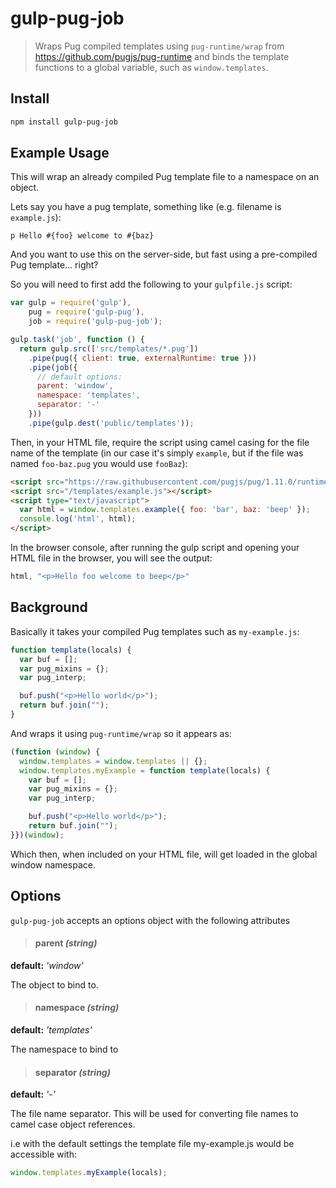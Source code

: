 
# gulp-pug-job

> Wraps Pug compiled templates using `pug-runtime/wrap` from <https://github.com/pugjs/pug-runtime> and binds the template functions to a global variable, such as `window.templates`.


## Install

```bash
npm install gulp-pug-job
```


## Example Usage

This will wrap an already compiled Pug template file to a namespace on an object.

Lets say you have a pug template, something like (e.g. filename is `example.js`):

```pug
p Hello #{foo} welcome to #{baz}
```

And you want to use this on the server-side, but fast using a pre-compiled Pug template... right?

So you will need to first add the following to your `gulpfile.js` script:

```js
var gulp = require('gulp'),
    pug = require('gulp-pug'),
    job = require('gulp-pug-job');

gulp.task('job', function () {
  return gulp.src(['src/templates/*.pug'])
    .pipe(pug({ client: true, externalRuntime: true }))
    .pipe(job({
      // default options:
      parent: 'window',
      namespace: 'templates',
      separator: '-'
    }))
    .pipe(gulp.dest('public/templates'));
```

Then, in your HTML file, require the script using camel casing for the file name of the template (in our case it's simply `example`, but if the file was named `foo-baz.pug` you would use `fooBaz`):

```html
<script src="https://raw.githubusercontent.com/pugjs/pug/1.11.0/runtime.js"></script>
<script src="/templates/example.js"></script>
<script type="text/javascript">
  var html = window.templates.example({ foo: 'bar', baz: 'beep' });
  console.log('html', html);
</script>
```

In the browser console, after running the gulp script and opening your HTML file in the browser, you will see the output:

```js
html, "<p>Hello foo welcome to beep</p>"
```


## Background

Basically it takes your compiled Pug templates such as `my-example.js`:

```js
function template(locals) {
  var buf = [];
  var pug_mixins = {};
  var pug_interp;

  buf.push("<p>Hello world</p>");
  return buf.join("");
}
```

And wraps it using `pug-runtime/wrap` so it appears as:

```js
(function (window) {
  window.templates = window.templates || {};
  window.templates.myExample = function template(locals) {
    var buf = [];
    var pug_mixins = {};
    var pug_interp;

    buf.push("<p>Hello world</p>");
    return buf.join("");
}})(window);
```

Which then, when included on your HTML file, will get loaded in the global window namespace.


## Options

`gulp-pug-job` accepts an options object with the following attributes

> #### parent _(string)_

**default:** _'window'_

The object to bind to.

> #### namespace _(string)_

**default:** _'templates'_

The namespace to bind to

> #### separator _(string)_

**default:** _'-'_

The file name separator. This will be used for converting file names to camel case object references.

i.e with the default settings the template file my-example.js would be accessible with:

```js
window.templates.myExample(locals);
```
